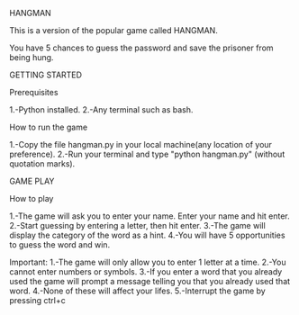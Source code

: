 HANGMAN

This is a version of the popular game called HANGMAN.

You have 5 chances to guess the password and save the prisoner from being hung.

GETTING STARTED 

Prerequisites

1.-Python installed.
2.-Any terminal such as bash.

How to run the game

1.-Copy the file hangman.py in your local machine(any location of your preference).
2.-Run your terminal and type "python hangman.py" (without quotation marks).

GAME PLAY

How to play

1.-The game will ask you to enter your name. Enter your name and hit enter.
2.-Start guessing by entering a letter, then hit enter.
3.-The game will display the category of the word as a hint.
4.-You will have 5 opportunities to guess the word and win.

Important:
1.-The game will only allow you to enter 1 letter at a time.
2.-You cannot enter numbers or symbols.
3.-If you enter a word that you already used the game will prompt a message telling you that you already used that word.
4.-None of these will affect your lifes.
5.-Interrupt the game by pressing ctrl+c






